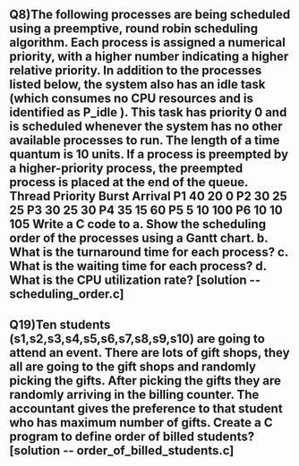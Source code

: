 
Q8)The following processes are being scheduled using a preemptive, round robin scheduling
algorithm. Each process is assigned a numerical priority, with a higher number indicating
a higher relative priority. In addition to the processes listed below, the system also has an
idle task (which consumes no CPU resources and is identified as P_idle ). This task has
priority 0 and is scheduled whenever the system has no other available processes to run.
The length of a time quantum is 10 units. If a process is preempted by a higher-priority
process, the preempted process is placed at the end of the queue.
Thread Priority Burst Arrival
P1 40 20 0
P2 30 25 25
P3 30 25 30
P4 35 15 60
P5 5 10 100
P6 10 10 105
Write a C code to
a. Show the scheduling order of the processes using a Gantt chart.
b. What is the turnaround time for each process?
c. What is the waiting time for each process?
d. What is the CPU utilization rate?
[solution -- scheduling_order.c]
-----------------------------------------------------------------------------------------------------
Q19)Ten students (s1,s2,s3,s4,s5,s6,s7,s8,s9,s10) are going to attend an event. There are lots
of gift shops, they all are going to the gift shops and randomly picking the gifts. After
picking the gifts they are randomly arriving in the billing counter. The accountant gives
the preference to that student who has maximum number of gifts. Create a C program to
define order of billed students?
[solution -- order_of_billed_students.c]
-----------------------------------------------------------------------------------------------------
